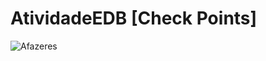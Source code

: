 # AtividadeEDB [Check Points]
![Afazeres](https://user-images.githubusercontent.com/82955856/198129564-f50bf6f2-acfe-4808-bb62-c51cdfb81941.png)
